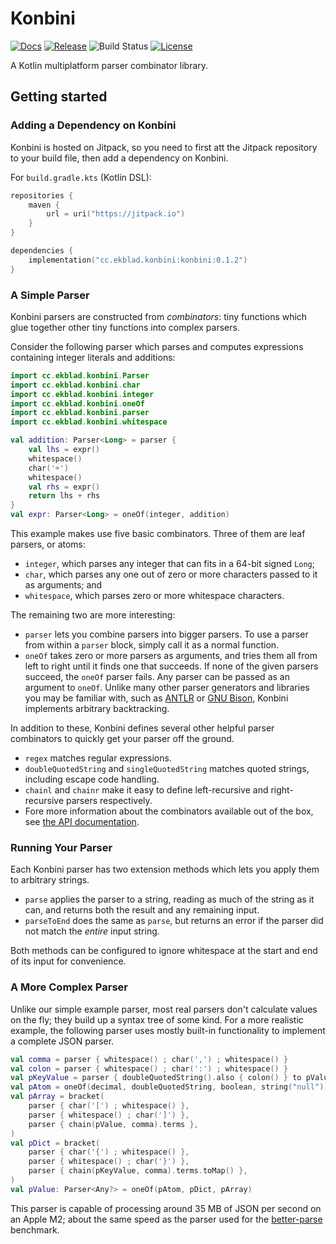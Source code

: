 # Konbini
[![Docs](https://img.shields.io/badge/docs-latest-informational)](http://valderman.github.io/konbini/konbini/cc.ekblad.konbini/)
[![Release](https://jitpack.io/v/cc.ekblad/konbini.svg)](https://jitpack.io/#cc.ekblad/konbini)
![Build Status](https://github.com/valderman/konbini/workflows/CI/badge.svg)
[![License](https://img.shields.io/github/license/valderman/konbini)](https://github.com/valderman/konbini/blob/main/LICENSE)

A Kotlin multiplatform parser combinator library.

## Getting started
### Adding a Dependency on Konbini
Konbini is hosted on Jitpack, so you need to first att the Jitpack repository
to your build file, then add a dependency on Konbini.

For `build.gradle.kts` (Kotlin DSL):
```kotlin
repositories {
    maven {
        url = uri("https://jitpack.io")
    }
}

dependencies {
    implementation("cc.ekblad.konbini:konbini:0.1.2")
}
```

### A Simple Parser
Konbini parsers are constructed from _combinators_: tiny functions which
glue together other tiny functions into complex parsers.

Consider the following parser which parses and computes expressions containing
integer literals and additions:
```kotlin
import cc.ekblad.konbini.Parser
import cc.ekblad.konbini.char
import cc.ekblad.konbini.integer
import cc.ekblad.konbini.oneOf
import cc.ekblad.konbini.parser
import cc.ekblad.konbini.whitespace

val addition: Parser<Long> = parser {
    val lhs = expr()
    whitespace()
    char('+')
    whitespace()
    val rhs = expr()
    return lhs + rhs
}
val expr: Parser<Long> = oneOf(integer, addition)
```

This example makes use five basic combinators. Three of them are leaf parsers,
or atoms:
- `integer`, which parses any integer that can fits in a 64-bit signed `Long`;
- `char`, which parses any one out of zero or more characters passed to it as arguments; and
- `whitespace`, which parses zero or more whitespace characters.

The remaining two are more interesting:
- `parser` lets you combine parsers into bigger parsers.
  To use a parser from within a `parser` block, simply call it as a normal function.
- `oneOf` takes zero or more parsers as arguments, and tries them all from left to right
  until it finds one that succeeds. If none of the given parsers succeed, the `oneOf` parser fails.
  Any parser can be passed as an argument to `oneOf`. Unlike many other parser generators and libraries
  you may be familiar with, such as [ANTLR](https://www.antlr.org) or [GNU Bison](https://www.gnu.org/software/bison/),
  Konbini implements arbitrary backtracking.

In addition to these, Konbini defines several other helpful parser combinators to quickly get your parser
off the ground.
- `regex` matches regular expressions.
- `doubleQuotedString` and `singleQuotedString` matches quoted strings, including escape code handling.
- `chainl` and `chainr` make it easy to define left-recursive and right-recursive parsers respectively.
- Fore more information about the combinators available out of the box,
  see [the API documentation](https://valderman.github.io/konbini/konbini/cc.ekblad.konbini/).

### Running Your Parser
Each Konbini parser has two extension methods which lets you apply them to arbitrary strings.
- `parse` applies the parser to a string, reading as much of the string as it can, and returns both the result
  and any remaining input.
- `parseToEnd` does the same as `parse`, but returns an error if the parser did not match the _entire_ input string.

Both methods can be configured to ignore whitespace at the start and end of its input for convenience.

### A More Complex Parser
Unlike our simple example parser, most real parsers don't calculate values on the fly; they build up a syntax tree
of some kind. For a more realistic example, the following parser uses mostly built-in functionality to implement
a complete JSON parser.

```kotlin
val comma = parser { whitespace() ; char(',') ; whitespace() }
val colon = parser { whitespace() ; char(':') ; whitespace() }
val pKeyValue = parser { doubleQuotedString().also { colon() } to pValue() }
val pAtom = oneOf(decimal, doubleQuotedString, boolean, string("null").map { null })
val pArray = bracket(
    parser { char('[') ; whitespace() },
    parser { whitespace() ; char(']') },
    parser { chain(pValue, comma).terms },
)
val pDict = bracket(
    parser { char('{') ; whitespace() },
    parser { whitespace() ; char('}') },
    parser { chain(pKeyValue, comma).terms.toMap() },
)
val pValue: Parser<Any?> = oneOf(pAtom, pDict, pArray)
```

This parser is capable of processing around 35 MB of JSON per second on an Apple M2; about the same
speed as the parser used for the [better-parse](https://github.com/h0tk3y/better-parse) benchmark.
